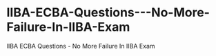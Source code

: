 # IIBA-ECBA-Questions---No-More-Failure-In-IIBA-Exam
IIBA ECBA Questions - No More Failure In IIBA Exam
